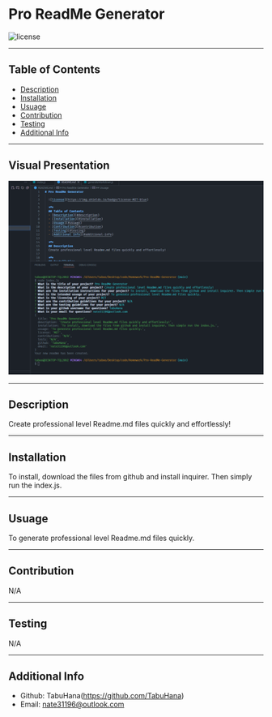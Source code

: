 # Pro ReadMe Generator

  ![license](https://img.shields.io/badge/license-MIT-blue)

  ***
  ## Table of Contents
  - [Description](#description)
  - [Installation](#installation)
  - [Usuage](#usuage)
  - [Contribution](#contribution)
  - [Testing](#testing)
  - [Additional Info](#additional-info)

  ***
  ## Visual Presentation
  ![VisualPresentation](images/readmeVisualPresentation.png)
  
  ***
  ## Description
  Create professional level Readme.md files quickly and effortlessly!

  ***
  ## Installation
  To install, download the files from github and install inquirer. Then simply run the index.js.

  ***
  ## Usuage
  To generate professional level Readme.md files quickly.

  ***
  ## Contribution
  N/A

  ***
  ## Testing
  N/A

  ***
  ## Additional Info
  - Github: TabuHana(https://github.com/TabuHana)
  - Email: nate31196@outlook.com

